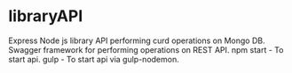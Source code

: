 # libraryAPI
Express Node js library API performing curd operations on Mongo DB.
Swagger framework for performing operations on REST API.
npm start - To start api.
gulp      - To start api via gulp-nodemon.
